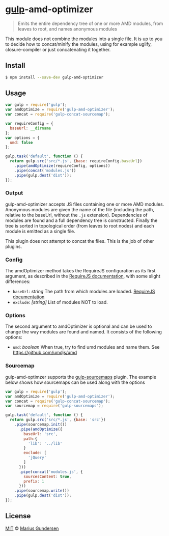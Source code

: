 # [gulp](https://github.com/wearefractal/gulp)-amd-optimizer

> Emits the entire dependency tree of one or more AMD modules, from leaves to root, and names anonymous modules

This module does not combine the modules into a single file. It is up to you to decide how to concat/minify the modules, using for example uglify, closure-compiler or just concatenating it together. 

## Install

```bash
$ npm install --save-dev gulp-amd-optimizer
```


## Usage

```js
var gulp = require('gulp');
var amdOptimize = require('gulp-amd-optimizer');
var concat = require('gulp-concat-sourcemap');

var requireConfig = {
  baseUrl: __dirname
};
var options = {
  umd: false
};

gulp.task('default', function () {
  return gulp.src('src/*.js', {base: requireConfig.baseUrl})
    .pipe(amdOptimize(requireConfig, options))
    .pipe(concat('modules.js'))
    .pipe(gulp.dest('dist'));
});
```

### Output

gulp-amd-optimizer accepts JS files containing one or more AMD modules. Anonymous modules are given the name of the file (including the path, relative to the baseUrl, without the `.js` extension). Dependencies of modules are found and a full dependency tree is constructed. Finally the tree is sorted in topological order (from leaves to root nodes) and each module is emitted as a single file.

This plugin does not attempt to concat the files. This is the job of other plugins.


### Config

The amdOptimizer method takes the RequireJS configuration as its first argument, as described in the [RequireJS documentation](http://requirejs.org/docs/api.html#config), with some slight differences:

 * `baseUrl`: *string* The path from which modules are loaded. [RequireJS documentation](http://requirejs.org/docs/api.html#config-baseUrl)
 * `exclude`: *[string]* List of modules NOT to load. 

### Options

The second argument to amdOptimizer is optional and can be used to change the way modules are found and named. It consists of the following options:

 * `umd`: *boolean* When true, try to find umd modules and name them. See https://github.com/umdjs/umd

### Sourcemap

gulp-amd-optimzer supports the [gulp-sourcemaps](https://github.com/floridoo/gulp-sourcemaps/) plugin. The example below shows how sourcemaps can be used along with the options 

```js
var gulp = require('gulp');
var amdOptimize = require('gulp-amd-optimizer');
var concat = require('gulp-concat-sourcemap');
var sourcemap = require('gulp-sourcemaps');

gulp.task('default', function () {
  return gulp.src('src/*.js', {base: 'src'})
    .pipe(sourcemap.init())
      .pipe(amdOptimize({
        baseUrl: 'src',
        path:{
          'lib': '../lib'
        }
        exclude: [
          'jQuery'
        ]
      }))
      .pipe(concat('modules.js', {
        sourcesContent: true,
        prefix: 1
      }))
    .pipe(sourcemap.write())
    .pipe(gulp.dest('dist'));
});
```

## License

[MIT](http://opensource.org/licenses/MIT) © [Marius Gundersen](http://mariusgundersen.net)
